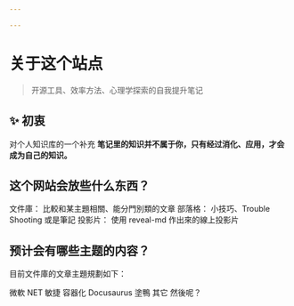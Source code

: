 ```yaml
---

---
```


# 关于这个站点

> 开源工具、效率方法、心理学探索的自我提升笔记

## ✨ 初衷
对个人知识库的一个补充
**笔记里的知识并不属于你，只有经过消化、应用，才会成为自己的知识。**

## 这个网站会放些什么东西？
文件庫： 比較和某主題相關、能分門別類的文章
部落格： 小技巧、Trouble Shooting 或是筆記
投影片： 使用 reveal-md 作出來的線上投影片

## 预计会有哪些主题的内容？
目前文件庫的文章主題規劃如下：

微軟 NET
敏捷
容器化
Docusaurus
塗鴨
其它
然後呢？


[//begin]: # "Autogenerated link references for markdown compatibility"
[//end]: # "Autogenerated link references"
